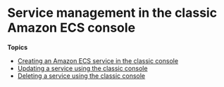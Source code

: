 # Service management in the classic Amazon ECS console<a name="available-classic-console-service-actions"></a>

**Topics**
+ [Creating an Amazon ECS service in the classic console](create-service.md)
+ [Updating a service using the classic console](update-service.md)
+ [Deleting a service using the classic console](delete-service.md)